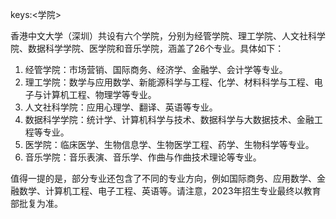 keys:<学院>


香港中文大学（深圳）共设有六个学院，分别为经管学院、理工学院、人文社科学院、数据科学学院、医学院和音乐学院，涵盖了26个专业。具体如下：

1. 经管学院：市场营销、国际商务、经济学、金融学、会计学等专业。
2. 理工学院：数学与应用数学、新能源科学与工程、化学、材料科学与工程、电子与计算机工程、物理学等专业。
3. 人文社科学院：应用心理学、翻译、英语等专业。
4. 数据科学学院：统计学、计算机科学与技术、数据科学与大数据技术、金融工程等专业。
5. 医学院：临床医学、生物信息学、生物医学工程、药学、生物科学等专业。
6. 音乐学院：音乐表演、音乐学、作曲与作曲技术理论等专业。

值得一提的是，部分专业还包含了不同的专业方向，例如国际商务、应用数学、金融数学、计算机工程、电子工程、英语等。请注意，2023年招生专业最终以教育部批复为准。